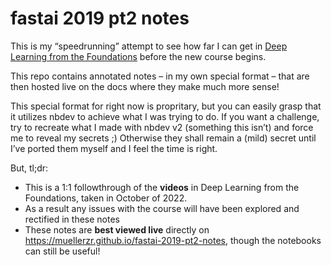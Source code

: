 # fastai 2019 pt2 notes

<!-- WARNING: THIS FILE WAS AUTOGENERATED! DO NOT EDIT! -->

This is my “speedrunning” attempt to see how far I can get in [Deep
Learning from the Foundations](https://course19.fast.ai) before the new
course begins.

This repo contains annotated notes – in my own special format – that are
then hosted live on the docs where they make much more sense!

This special format for right now is propritary, but you can easily
grasp that it utilizes nbdev to achieve what I was trying to do. If you
want a challenge, try to recreate what I made with nbdev v2 (something
this isn’t) and force me to reveal my secrets ;) Otherwise they shall
remain a (mild) secret until I’ve ported them myself and I feel the time
is right.

But, tl;dr:

- This is a 1:1 followthrough of the **videos** in Deep Learning from
  the Foundations, taken in October of 2022.
- As a result any issues with the course will have been explored and
  rectified in these notes
- These notes are **best viewed live** directly on
  https://muellerzr.github.io/fastai-2019-pt2-notes, though the
  notebooks can still be useful!
